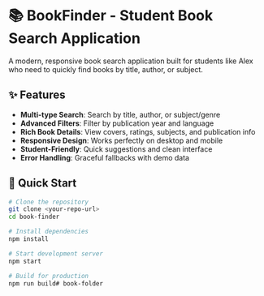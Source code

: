# 📚 BookFinder - Student Book Search Application

A modern, responsive book search application built for students like Alex who need to quickly find books by title, author, or subject.

## ✨ Features

- **Multi-type Search**: Search by title, author, or subject/genre
- **Advanced Filters**: Filter by publication year and language
- **Rich Book Details**: View covers, ratings, subjects, and publication info
- **Responsive Design**: Works perfectly on desktop and mobile
- **Student-Friendly**: Quick suggestions and clean interface
- **Error Handling**: Graceful fallbacks with demo data

## 🚀 Quick Start

```bash
# Clone the repository
git clone <your-repo-url>
cd book-finder

# Install dependencies
npm install

# Start development server
npm start

# Build for production
npm run build# book-folder

